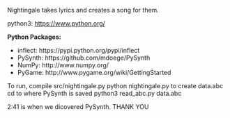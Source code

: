 Nightingale takes lyrics and creates a song for them.

python3:
https://www.python.org/
 
<b>Python Packages:</b>
<ul>
<li>inflect: https://pypi.python.org/pypi/inflect</li>
<li>PySynth: https://github.com/mdoege/PySynth</li>
<li>NumPy: http://www.numpy.org/</li>
<li>PyGame: http://www.pygame.org/wiki/GettingStarted</li>
</ul>
To run, compile src/nightingale.py
python nightingale.py to create data.abc
cd to where PySynth is saved
python3 read_abc.py data.abc


2:41 is when we dicovered PySynth.
THANK YOU
